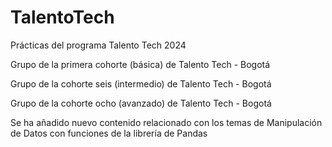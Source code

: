 # TalentoTech
Prácticas del programa Talento Tech 2024

Grupo de la primera cohorte (básica) de Talento Tech - Bogotá

Grupo de la cohorte seis (intermedio) de Talento Tech - Bogotá

Grupo de la cohorte ocho (avanzado) de Talento Tech - Bogotá

Se ha añadido nuevo contenido relacionado con los temas de Manipulación de Datos con funciones de la librería de Pandas
